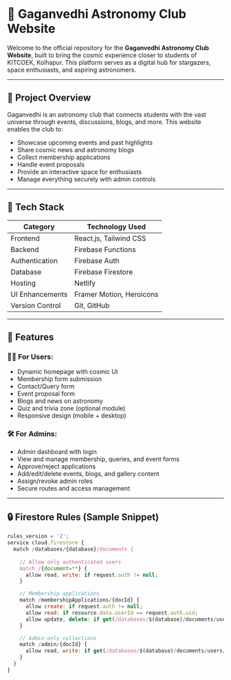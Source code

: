 # 🌌 Gaganvedhi Astronomy Club Website

Welcome to the official repository for the **Gaganvedhi Astronomy Club Website**, built to bring the cosmic experience closer to students of KITCOEK, Kolhapur. This platform serves as a digital hub for stargazers, space enthusiasts, and aspiring astronomers.

---

## 🚀 Project Overview

Gaganvedhi is an astronomy club that connects students with the vast universe through events, discussions, blogs, and more. This website enables the club to:

- Showcase upcoming events and past highlights
- Share cosmic news and astronomy blogs
- Collect membership applications
- Handle event proposals
- Provide an interactive space for enthusiasts
- Manage everything securely with admin controls

---

## 🧰 Tech Stack

| Category       | Technology Used             |
|----------------|-----------------------------|
| Frontend       | React.js, Tailwind CSS      |
| Backend        | Firebase Functions          |
| Authentication | Firebase Auth               |
| Database       | Firebase Firestore          |
| Hosting        | Netlify                     |
| UI Enhancements| Framer Motion, Heroicons    |
| Version Control| Git, GitHub                 |

---

## 🌟 Features

### 👨‍🚀 For Users:
- Dynamic homepage with cosmic UI
- Membership form submission
- Contact/Query form
- Event proposal form
- Blogs and news on astronomy
- Quiz and trivia zone (optional module)
- Responsive design (mobile + desktop)

### 🛠 For Admins:
- Admin dashboard with login
- View and manage membership, queries, and event forms
- Approve/reject applications
- Add/edit/delete events, blogs, and gallery content
- Assign/revoke admin roles
- Secure routes and access management

---

## 🔒 Firestore Rules (Sample Snippet)

```js
rules_version = '2';
service cloud.firestore {
  match /databases/{database}/documents {
    
    // Allow only authenticated users
    match /{document=**} {
      allow read, write: if request.auth != null;
    }

    // Membership applications
    match /membershipApplications/{docId} {
      allow create: if request.auth != null;
      allow read: if resource.data.userId == request.auth.uid;
      allow update, delete: if get(/databases/$(database)/documents/users/$(request.auth.uid)).data.role == 'admin';
    }

    // Admin-only collections
    match /admin/{docId} {
      allow read, write: if get(/databases/$(database)/documents/users/$(request.auth.uid)).data.role == 'admin';
    }
  }
}
